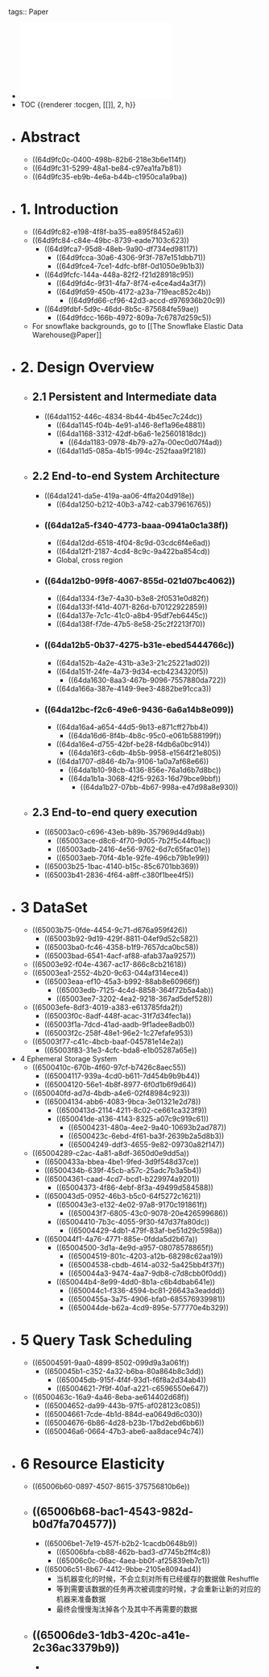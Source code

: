 tags:: Paper

- ![Building An Elastic Query Engine  on Disaggregated Storage.pdf](../assets/Building_An_Elastic_Query_Engine_on_Disaggregated_Storage_1692007378670_0.pdf)
- TOC {{renderer :tocgen, [[]], 2, h}}
- # Abstract
	- ((64d9fc0c-0400-498b-82b6-218e3b6e114f))
	- ((64d9fc31-5299-48a1-be84-c97ea1fa7b81))
	- ((64d9fc35-eb9b-4e6a-b44b-c1950ca1a9ba))
- # 1. Introduction
	- ((64d9fc82-e198-4f8f-ba35-ea895f8452a6))
	- ((64d9fc84-c84e-49bc-8739-eade7103c623))
		- ((64d9fca7-95d8-48eb-9a90-df734ed98117))
			- ((64d9fcca-30a6-4306-9f3f-787e151dbb71))
			- ((64d9fce4-7ce1-4dfc-bf8f-0d1050e9b1b3))
		- ((64d9fcfc-144a-448a-82f2-f21d28918c95))
			- ((64d9fd4c-9f31-4fa7-8f74-e4ce4ad4a3f7))
			- ((64d9fd59-450b-4172-a23a-719eac852c4b))
				- ((64d9fd66-cf96-42d3-accd-d976936b20c9))
		- ((64d9fdbf-5d9c-46dd-8b5c-875684fe59ae))
			- ((64d9fdcc-166b-4972-809a-7c6787d259c5))
	- For snowflake backgrounds, go to [[The Snowflake Elastic Data Warehouse@Paper]]
- # 2. Design Overview
	- ## 2.1 Persistent and Intermediate data
		- ((64da1152-446c-4834-8b44-4b45ec7c24dc))
			- ((64da1145-f04b-4e91-a146-8ef1a96e4881))
			- ((64da1168-3312-42df-b6a6-1e25601818dc))
				- ((64da1183-0978-4b79-a27a-00ec0d07f4ad))
			- ((64da11d5-085a-4b15-994c-252faaa9f218))
	- ## 2.2 End-to-end System Architecture
		- ((64da1241-da5e-419a-aa06-4ffa204d918e))
			- ((64da1250-b212-40b3-a742-cab379616765))
		- ### ((64da12a5-f340-4773-baaa-0941a0c1a38f))
			- ((64da12dd-6518-4f04-8c9d-03cdc6f4e6ad))
			- ((64da12f1-2187-4cd4-8c9c-9a422ba854cd))
			- Global, cross region
		- ### ((64da12b0-99f8-4067-855d-021d07bc4062))
			- ((64da1334-f3e7-4a30-b3e8-2f0531e0d82f))
			- ((64da133f-f41d-4071-826d-b70122922859))
			- ((64da137e-7c1c-41c0-a8b4-95df7eb6445c))
			- ((64da138f-f7de-47b5-8e58-25c2f2213f70))
		- ### ((64da12b5-0b37-4275-b31e-ebed5444766c))
			- ((64da152b-4a2e-431b-a3e3-21c25221ad02))
			- ((64da151f-24fe-4a73-9d34-ecb4234320f5))
				- ((64da1630-8aa3-467b-9096-7557880da722))
			- ((64da166a-387e-4149-9ee3-4882be91cca3))
		- ### ((64da12bc-f2c6-49e6-9436-6a6a14b8e099))
			- ((64da16a4-a654-44d5-9b13-e871cff27bb4))
				- ((64da16d6-8f4b-4b8c-95c0-e061b588199f))
			- ((64da16e4-d755-42bf-be28-f4db6a0bc914))
				- ((64da16f3-c6db-4b5b-9958-e1564f21e805))
			- ((64da1707-d846-4b7a-9106-1a0a7af68e66))
				- ((64da1b10-98cb-4136-856e-76a1d6b7d8bc))
				- ((64da1b1a-3068-42f5-9263-16d79bce9bbf))
					- ((64da1b27-07bb-4b67-998a-e47d98a8e930))
	- ## 2.3 End-to-end query execution
		- ((65003ac0-c696-43eb-b89b-357969d4d9ab))
			- ((65003ace-d8c6-4f70-9d05-7b2f5c44fbac))
			- ((65003adb-2416-4e56-9762-6d7c65fac01e))
			- ((65003aeb-70f4-4b1e-92fe-496cb79b1e99))
		- ((65003b25-1bac-4140-b15c-85c6701bb369))
		- ((65003b41-2836-4f64-a8ff-c380f1bee4f5))
- # 3 DataSet
	- ((65003b75-0fde-4454-9c71-d676a959f426))
		- ((65003b92-9d19-429f-8811-04ef9d52c582))
		- ((65003ba0-fc46-4358-b1f9-7657dca0bc58))
		- ((65003bad-6541-4acf-af88-afab37aa9257))
	- ((65003e92-f04e-4367-ac17-866c8cb21618))
	- ((65003ea1-2552-4b20-9c63-044af314ece4))
		- ((65003eaa-ef10-45a3-b992-88ab8e60966f))
			- ((65003edb-7125-4c4d-8858-364f72b5a4ab))
			- ((65003ee7-3202-4ea2-9218-367ad5def528))
	- ((65003efe-8df3-4019-a383-e613785fda2f))
		- ((65003f0c-8adf-448f-acac-31f7d34fec1a))
		- ((65003f1a-7dcd-41ad-aadb-9f1adee8adb0))
		- ((65003f2c-258f-48e1-96e2-1c27efafe953))
	- ((65003f77-c41c-4bcb-baaf-045781e14e2a))
		- ((65003f83-31e3-4cfc-bda8-e1b05287a65e))
- 4 Ephemeral Storage System
	- ((6500410c-670b-4f60-97cf-b7426c8aec55))
		- ((65004117-939a-4cd0-b611-7d454b9b9b44))
		- ((65004120-56e1-4b8f-8977-6f0d1b6f9d64))
	- ((650040fd-ad7d-4bdb-a4e6-02f48984c923))
		- ((65004134-abb6-4083-9bca-3e01321e2d78))
			- ((6500413d-2114-4211-8c02-ce661ca323f9))
			- ((650041de-a136-4143-8325-a07c9c919c61))
				- ((65004231-480a-4ee2-9a40-10693b2ad787))
				- ((6500423c-6ebd-4f61-ba3f-2639b2a5d8b3))
				- ((65004249-ddf3-4655-9e82-09730a82f147))
	- ((65004289-c2ac-4a81-a8df-3650d0e9dd5a))
		- ((6500433a-bbea-4be1-9fed-3d9f548d37ce))
		- ((6500434b-639f-45cb-a57c-25adc7b3a5b4))
		- ((65004361-caad-4cd7-bcd1-b229974a9201))
			- ((65004373-4f86-4ebf-8f3a-49499d584588))
		- ((650043d5-0952-46b3-b5c0-64f5272c1621))
			- ((650043e3-e132-4e02-97a8-9170c191861f))
				- ((650043f7-6805-43c0-9078-20e426599686))
			- ((65004410-7b3c-4055-9f30-f47d37fa80dc))
				- ((65004429-4db1-479f-83af-be51d29c598a))
		- ((650044f1-4a76-4771-885e-0fdda5d2b67a))
			- ((65004500-3d1a-4e9d-a957-08078578865f))
				- ((65004519-801c-4203-a12b-68298c62aa19))
				- ((65004538-cbdb-4614-a032-5a425bb4f37f))
				- ((650044a3-9474-4aa7-9db8-c7d8cbb0f0dd))
			- ((650044b4-8e99-4dd0-8b1a-c6b4dbab641e))
				- ((650044c1-f336-4594-bc81-26643a3eaddd))
				- ((6500455a-3a75-4906-bfa0-685576939981))
				- ((650044de-b62a-4cd9-895e-577770e4b329))
- # 5 Query Task Scheduling
	- ((65004591-9aa0-4899-8502-099d9a3a061f))
		- ((650045b1-c352-4a32-b6ba-80a864b8c3dd))
			- ((650045db-915f-4f4f-93d1-f6f8a2d34ab4))
			- ((65004621-7f9f-40af-a221-c6596550e647))
	- ((6500463c-16a9-4a46-8eba-ae614402d68f))
		- ((65004652-da99-443b-97f5-af028123c085))
		- ((65004661-7cde-4b1d-884d-ea0649d6c030))
		- ((65004676-6b86-4d28-b23b-17bd2ebd6bb6))
		- ((650046a6-0664-47b3-abe6-aa8dace94c74))
- # 6 Resource Elasticity
	- ((65006b60-0897-4507-8615-375756810b6e))
	- ## ((65006b68-bac1-4543-982d-b0d7fa704577))
		- ((65006be1-7e19-457f-b2b2-1cacdb0648b9))
			- ((65006bfa-cb88-462b-bad3-d7745b2ff4c8))
			- ((65006c0c-06ac-4aea-bb0f-af25839eb7c1))
		- ((65006c51-8b67-4412-9bbe-2105e8094ad4))
			- 当机器变化的时候，不会立刻对所有已经缓存的数据做 Reshuffle
			- 等到需要该数据的任务再次被调度的时候，才会重新让新的对应的机器来准备数据
			- 最终会慢慢淘汰掉各个及其中不再需要的数据
	- ## ((65006de3-1db3-420c-a41e-2c36ac3379b9))
		-